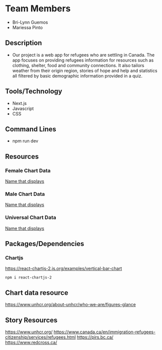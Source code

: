 # Team Members 
- Bri-Lynn Guemos
- Mariessa Pinto 

## Description
- Our project is a web app for refugees who are settling in Canada. The app focuses on providing refugees information for resources such as clothing, shelter, food and community connections. It also tailors weather from their origin region, stories of hope and help and statistics all filtered by basic demographic information provided in a quiz.

## Tools/Technology 
- Next.js
- Javascript
- CSS

## Command Lines 
- npm run dev 

## Resources

### Female Chart Data 
[Name that displays](url)

### Male Chart Data 
[Name that displays](url)

### Universal Chart Data 
[Name that displays](url)

## Packages/Dependencies 

### Chartjs
https://react-chartjs-2.js.org/examples/vertical-bar-chart
```
npm i react-chartjs-2
```

## Chart data resource
https://www.unhcr.org/about-unhcr/who-we-are/figures-glance

## Story Resources
https://www.unhcr.org/
https://www.canada.ca/en/immigration-refugees-citizenship/services/refugees.html
https://pirs.bc.ca/
https://www.redcross.ca/


